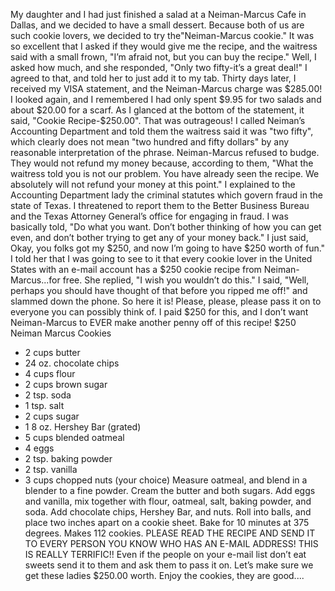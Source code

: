 My daughter and I had just finished a salad at a Neiman-Marcus Cafe in Dallas, and we decided to have a small dessert. Because both of us are such cookie lovers, we decided to try the"Neiman-Marcus cookie." It was so excellent that I asked if they would give me the recipe, and the waitress said with a small frown, "I’m afraid not, but you can buy the recipe." Well, I asked how much, and she responded, "Only two fifty-it’s a great deal!" I agreed to that, and told her to just add it to my tab. 
Thirty days later, I received my VISA statement, and the Neiman-Marcus charge was 
$285.00! I looked again, and I remembered I had only spent $9.95 for two 
salads and about $20.00 for a scarf. As I glanced at the bottom of the statement, 
it said, "Cookie Recipe-$250.00". That was outrageous! 
I called Neiman’s Accounting Department and told them the waitress said it 
was "two fifty", which clearly does not mean "two hundred and fifty dollars" by 
any reasonable interpretation of the phrase. Neiman-Marcus refused to budge. 
They would not refund my money because, according to them, "What the waitress 
told you is not our problem. You have already seen the recipe. We absolutely 
will not refund your money at this point." I explained to the Accounting Department lady 
the criminal statutes which govern fraud in the state of Texas. I threatened to report them 
to the Better Business Bureau and the Texas Attorney General’s office for engaging in 
fraud. I was basically told, "Do what you want. Don’t bother thinking of how you can get 
even, and don’t bother trying to get any of your money back." 
I just said, Okay, you folks got my $250, and now I’m going to have $250 worth of 
fun." I told her that I was going to see to it that every cookie lover in the United 
States with an e-mail account has a $250 cookie recipe from Neiman-Marcus...for free. 
She replied, "I wish you wouldn’t do this." I said, "Well, perhaps you should have thought of that before you ripped me off!" and slammed down the phone. So here it is! 
Please, please, please pass it on to everyone you can possibly think of. I 
paid $250 for this, and I don’t want Neiman-Marcus to EVER make another penny off of this recipe! 
$250 Neiman Marcus Cookies 
* 2 cups butter 
* 24 oz. chocolate chips 
* 4 cups flour 
* 2 cups brown sugar 
* 2 tsp. soda 
* 1 tsp. salt 
* 2 cups sugar 
* 1 8 oz. Hershey Bar (grated) 
* 5 cups blended oatmeal 
* 4 eggs 
* 2 tsp. baking powder 
* 2 tsp. vanilla 
* 3 cups chopped nuts (your choice) 
Measure oatmeal, and blend in a blender to a fine 
powder. Cream the butter and both sugars. Add eggs and vanilla, mix together 
with flour, oatmeal, salt, baking powder, and soda. Add chocolate chips, 
Hershey Bar, and nuts. Roll into balls, and place two inches apart on a cookie sheet. 
Bake for 10 minutes at 375 degrees. Makes 112 cookies. 
PLEASE READ THE RECIPE AND SEND IT TO EVERY PERSON YOU KNOW WHO HAS AN E-MAIL ADDRESS! THIS IS REALLY TERRIFIC!! 
Even if the people on your e-mail list don’t eat sweets send it to them and 
ask them to pass it on. Let’s make sure we get these ladies $250.00 worth. 
Enjoy the cookies, they are good....

